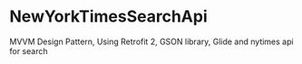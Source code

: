 # NewYorkTimesSearchApi
MVVM Design Pattern,
Using Retrofit 2, 
GSON library,
Glide and 
nytimes api for search
